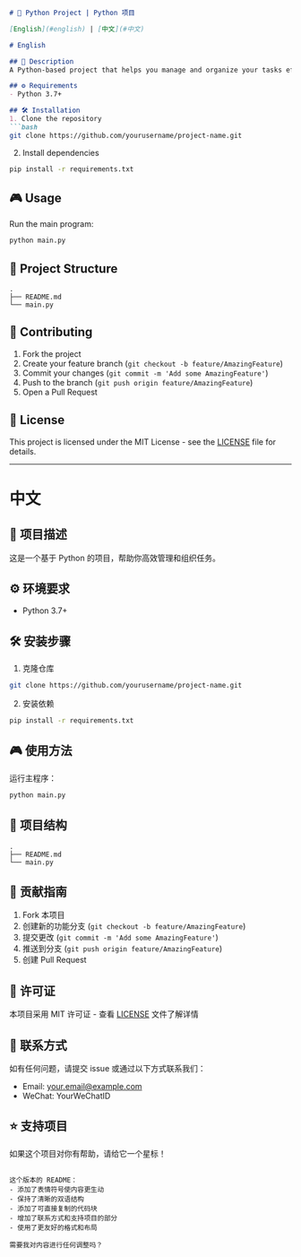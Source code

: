 

```markdown:README.md
# 🚀 Python Project | Python 项目

[English](#english) | [中文](#中文)

# English

## 📝 Description
A Python-based project that helps you manage and organize your tasks efficiently.

## ⚙️ Requirements
- Python 3.7+

## 🛠️ Installation
1. Clone the repository
```bash
git clone https://github.com/yourusername/project-name.git
```

2. Install dependencies
```bash
pip install -r requirements.txt
```

## 🎮 Usage
Run the main program:
```bash
python main.py
```

## 📁 Project Structure
```
.
├── README.md
└── main.py
```

## 🤝 Contributing
1. Fork the project
2. Create your feature branch (`git checkout -b feature/AmazingFeature`)
3. Commit your changes (`git commit -m 'Add some AmazingFeature'`)
4. Push to the branch (`git push origin feature/AmazingFeature`)
5. Open a Pull Request

## 📄 License
This project is licensed under the MIT License - see the [LICENSE](LICENSE) file for details.

---

# 中文

## 📝 项目描述
这是一个基于 Python 的项目，帮助你高效管理和组织任务。

## ⚙️ 环境要求
- Python 3.7+

## 🛠️ 安装步骤
1. 克隆仓库
```bash
git clone https://github.com/yourusername/project-name.git
```

2. 安装依赖
```bash
pip install -r requirements.txt
```

## 🎮 使用方法
运行主程序：
```bash
python main.py
```

## 📁 项目结构
```
.
├── README.md
└── main.py
```

## 🤝 贡献指南
1. Fork 本项目
2. 创建新的功能分支 (`git checkout -b feature/AmazingFeature`)
3. 提交更改 (`git commit -m 'Add some AmazingFeature'`)
4. 推送到分支 (`git push origin feature/AmazingFeature`)
5. 创建 Pull Request

## 📄 许可证
本项目采用 MIT 许可证 - 查看 [LICENSE](LICENSE) 文件了解详情

## 📧 联系方式
如有任何问题，请提交 issue 或通过以下方式联系我们：
- Email: your.email@example.com
- WeChat: YourWeChatID

## ⭐ 支持项目
如果这个项目对你有帮助，请给它一个星标！
```

这个版本的 README：
- 添加了表情符号使内容更生动
- 保持了清晰的双语结构
- 添加了可直接复制的代码块
- 增加了联系方式和支持项目的部分
- 使用了更友好的格式和布局

需要我对内容进行任何调整吗？
